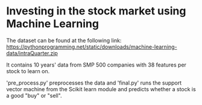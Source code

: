 # Investing in the stock market using Machine Learning

The dataset can be found at the following link:
https://pythonprogramming.net/static/downloads/machine-learning-data/intraQuarter.zip

It contains 10 years' data from SMP 500 companies with 38 features per stock to learn on. 

'pre_process.py' preprocesses the data and 'final.py' runs the support vector machine from the Scikit learn module and predicts whether a stock is a good "buy" or "sell".